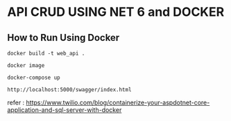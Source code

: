 # API CRUD USING NET 6 and DOCKER

## How to Run Using Docker

```
docker build -t web_api .
```

```
docker image
```

```
docker-compose up
```

```
http://localhost:5000/swagger/index.html
```




refer : https://www.twilio.com/blog/containerize-your-aspdotnet-core-application-and-sql-server-with-docker
